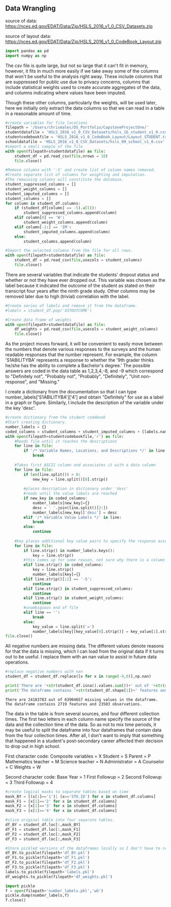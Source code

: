 
## Data Wrangling

source of data: https://nces.ed.gov/EDAT/Data/Zip/HSLS_2016_v1_0_CSV_Datasets.zip

source of layout data: https://nces.ed.gov/EDAT/Data/Zip/HSLS_2016_v1_0_CodeBook_Layout.zip


```python
import pandas as pd
import numpy as np
```

The csv file is quite large, but not so large that it can't fit in memory, however, it fits in much more easily if we take away some of the columns that won't be useful to the analysis right away. These include columns that are suppressed for public use due to privacy concerns, columns that include statistical weights used to create accurate aggregates of the data, and columns indicating where values have been imputed.

Though these other columns, particularly the weights, will be used later, here we initially only extract the data columns so that we can read in a table in a reasonable amount of time.


```python
#create variables for file locations
filepath = '/Users/chrismalec/DS_Portfolio/CapstoneProjectOne/'
studentdatafile = 'HSLS_2016_v1_0_CSV_Datasets/hsls_16_student_v1_0.csv'
studentcodebookfile = 'HSLS_2016_v1_0_CodeBook_Layout/Layout_STUDENT.txt'
schooldatafile = 'HSLS_2016_v1_0_CSV_Datasets/hsls_09_school_v1_0.csv'
#import a small sample of the file
with open(filepath+studentdatafile) as file:
    student_df = pd.read_csv(file,nrows = 10)
    file.close()

#Remove columns with '-5' and create list of column names removed.
#Create separate list of columns for weighting and imputation.
#The remaining columns will constitute the database.
student_suppressed_columns = []
student_weight_columns = []
student_imputed_columns = []
student_columns = []
for column in student_df.columns:
    if (student_df[column] == -5).all():
        student_suppressed_columns.append(column)
    elif column[0] == 'W':
        student_weight_columns.append(column)
    elif column[-2:] == 'IM':
        student_imputed_columns.append(column)
    else:
        student_columns.append(column)
```


```python
#Import the selected columns from the file for all rows.
with open(filepath+studentdatafile) as file:
    student_df = pd.read_csv(file,usecols = student_columns)
    file.close()
```

There are several variables that indicate the students' dropout status and whether or not they have ever dropped out. This variable was chosen as the label because it indicated the outcome of the student as stated on their transcript four years after the ninth grade study. Other columns may be removed later due to high (trivial) correlation with the label.


```python
#Create series of labels and remove it from the dataframe.
#labels = student_df.pop('X3TOUTCOME')
```


```python
#Create data frame of weights
with open(filepath+studentdatafile) as file:
    df_weights = pd.read_csv(file,usecols = student_weight_columns)
    file.close()
```

As the project moves forward, it will be convenient to easily move between the numbers that denote various responses to the surveys and the human readable responses that the number represent. For example, the column 'S1ABILITYBA' represents a response to whether the '9th grader thinks he/she has the ability to complete a Bachelor's degree.' The possible answers are coded in the data table as 1,2,3,4,-8, and -9 which correspond to "Definitely not", "Probably not", "Probably", "Definitely", "Unit non-response", and "Missing."

I create a dictionary from the documentation so that I can type number_labels['S1ABILITYBA']['4'] and obtain "Definitely" for use as a label in a graph or figure. Similarly, I include the description of the variable under the key 'desc'.


```python
#create dictionary from the student codebook
#Start creating dictionary.
number_labels = {}
coded_columns = student_columns + student_imputed_columns + [labels.name]
with open(filepath+studentcodebookfile,'r') as file:
    #Reads file until it reaches the descriptions
    for line in file:
        if '/* Variable Names, Locations, and Descriptions */' in line:
            break
    
    #Takes first ASCII column and associates it with a data column
    for line in file:
        if len(line.split()) > 0:
            new_key = line.split()[0].strip()
        
        #places description in dictionary under 'desc'
        #reads until the value labels are reached
        if new_key in coded_columns:
            number_labels[new_key]={}
            desc = ' '.join(line.split()[2:])
            number_labels[new_key]['desc'] = desc
        elif '/* Variable Value Labels */' in line:
            break
        else:
            continue
    
    #key places additional key value pairs to specify the response associated with the number in the data table.       
    for line in file:
        if line.strip() in number_labels.keys():
            key = line.strip()
        #this comes up for some reason, not sure why there is a column or two that has no description but has a value mapping.
        elif line.strip() in coded_columns:
            key = line.strip()
            number_labels[key]={}
        elif line.strip()[:2] == '-5':
            continue
        elif line.strip() in student_suppressed_columns:
            continue
        elif line.strip() in student_weight_columns:
            continue
        #unambiguous end of file
        elif line == '':
            break
        else:
            key_value = line.split('=')
            number_labels[key][key_value[0].strip()] = key_value[1].strip()
file.close()
```

All negative numbers are missing data. The different values denote reasons for that the data is missing, which I can load from the original data if it turns out to be useful. I replace them with an nan value to assist in future data operations.


```python
#replace negative numbers with nan
student_df = student_df.replace([x for x in range(-9,0)],np.nan)

print('There are '+str(student_df.isna().values.sum())+' out of '+str(student_df.size)+' missing values in the dataframe.')
print('The dataframe contains '+str(student_df.shape[1])+' features and '+str(student_df.shape[0])+' observations.')
```

    There are 24183783 out of 63904657 missing values in the dataframe.
    The dataframe contains 2719 features and 23503 observations.


The data in the table is from several sources, and four different collection times. The first two letters in each column name specify the source of the data and the collection time of the data.  So as not to mix time periods, it may be useful to split the dataframe into four dataframes that contain data from the four collection times. After all, I don't want to imply that something that happened in a student's post-secondary career affected their decision to drop out in high school.

First character code:
Composite variables = X
Student = S
Parent = P
Mathematics teacher = M
Science teacher = N
Administrator = A
Counselor = C
Weights = W

Second character code:
Base Year = 1
First Followup = 2
Second Followup = 3
Third Followup = 4


```python
#create logical masks to separate tables based on time
mask_BY = [(x[1]=='1')| (x=='STU_ID') for x in student_df.columns]
mask_F1 = [x[1]=='2' for x in student_df.columns]
mask_F2 = [x[1]=='3' for x in student_df.columns]
mask_F3 = [x[1]=='4' for x in student_df.columns]

#slice original table into four separate tables.
df_BY = student_df.loc[:,mask_BY]
df_F1 = student_df.loc[:,mask_F1]
df_F2 = student_df.loc[:,mask_F2]
df_F3 = student_df.loc[:,mask_F3]
```


```python
#Store pickled versions of the dataframes locally so I don't have to redo this every time.
df_BY.to_pickle(filepath+'df_BY.pkl')
df_F1.to_pickle(filepath+'df_F1.pkl')
df_F2.to_pickle(filepath+'df_F2.pkl')
df_F3.to_pickle(filepath+'df_F3.pkl')
labels.to_pickle(filepath+'labels.pkl')
df_weights.to_pickle(filepath+'df_weights.pkl')
```


```python
import pickle
f = open(filepath+'number_labels.pkl','wb')
pickle.dump(number_labels,f)
f.close()
```


```python

```


```python

```


```python

```


```python

```


```python

```
